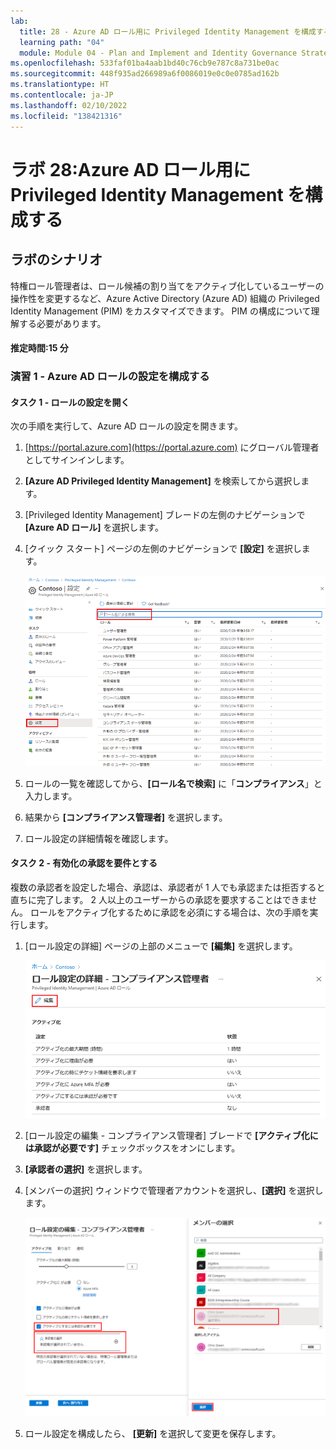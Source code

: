 ```yaml
---
lab:
  title: 28 - Azure AD ロール用に Privileged Identity Management を構成する
  learning path: "04"
  module: Module 04 - Plan and Implement and Identity Governance Strategy
ms.openlocfilehash: 533faf01ba4aab1bd40c76cb9e787c8a731be0ac
ms.sourcegitcommit: 448f935ad266989a6f0086019e0c0e0785ad162b
ms.translationtype: HT
ms.contentlocale: ja-JP
ms.lasthandoff: 02/10/2022
ms.locfileid: "138421316"
---
```

# <a name="lab-28-configure-privileged-identity-management-for-azure-ad-roles"></a>ラボ 28:Azure AD ロール用に Privileged Identity Management を構成する

## <a name="lab-scenario"></a>ラボのシナリオ

特権ロール管理者は、ロール候補の割り当てをアクティブ化しているユーザーの操作性を変更するなど、Azure Active Directory (Azure AD) 組織の Privileged Identity Management (PIM) をカスタマイズできます。 PIM の構成について理解する必要があります。

#### <a name="estimated-time-15-minutes"></a>推定時間:15 分

### <a name="exercise-1---configure-azure-ad-role-settings"></a>演習 1 - Azure AD ロールの設定を構成する

#### <a name="task-1---open-role-settings"></a>タスク 1 - ロールの設定を開く

次の手順を実行して、Azure AD ロールの設定を開きます。

1. [https://portal.azure.com](https://portal.azure.com) にグローバル管理者としてサインインします。

2. **[Azure AD Privileged Identity Management]** を検索してから選択します。

3. [Privileged Identity Management] ブレードの左側のナビゲーションで **[Azure AD ロール]** を選択します。

4. [クイック スタート] ページの左側のナビゲーションで **[設定]** を選択します。

    ![[設定] メニューが強調表示された [Azure AD ロール] ページを表示している画面イメージ](./media/lp3-mod3-pim-ad-roles-settings.png)

5. ロールの一覧を確認してから、**[ロール名で検索]** に「**コンプライアンス**」と入力します。

6. 結果から **[コンプライアンス管理者]** を選択します。

7. ロール設定の詳細情報を確認します。

#### <a name="task-2---require-approval-to-activate"></a>タスク 2 - 有効化の承認を要件とする

複数の承認者を設定した場合、承認は、承認者が 1 人でも承認または拒否すると直ちに完了します。 2 人以上のユーザーからの承認を要求することはできません。 ロールをアクティブ化するために承認を必須にする場合は、次の手順を実行します。

1. [ロール設定の詳細] ページの上部のメニューで **[編集]** を選択します。

    ![[ロール設定の詳細 - コンプライアンス管理者] ページの上部の [編集] が強調表示されている画面イメージ](./media/lp4-mod3-pim-edit-compliance-role.png)

2. [ロール設定の編集 - コンプライアンス管理者] ブレードで **[アクティブ化には承認が必要です]** チェックボックスをオンにします。

3. **[承認者の選択]** を選択します。

4. [メンバーの選択] ウィンドウで管理者アカウントを選択し、**[選択]** を選択します。

    ![[ロール設定の編集] ブレードと、選択したメンバーが強調表示された [メンバーの選択] ウィンドウを表示している画面イメージ](./media/lp4-mod3-pim-add-approver.png)

5. ロール設定を構成したら、 **[更新]** を選択して変更を保存します。
